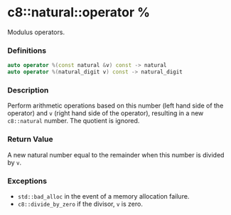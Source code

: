 # c8::natural::operator % #

Modulus operators.

### Definitions ###

```cpp
auto operator %(const natural &v) const -> natural
auto operator %(natural_digit v) const -> natural_digit
```

### Description ###

Perform arithmetic operations based on this number (left hand side of the operator) and `v` (right hand side of the operator), resulting in a new `c8::natural` number.  The quotient is ignored.

### Return Value ###

A new natural number equal to the remainder when this number is divided by `v`.

### Exceptions ###

* `std::bad_alloc` in the event of a memory allocation failure.
* `c8::divide_by_zero` if the divisor, `v` is zero.

